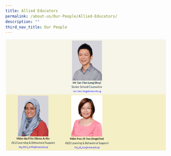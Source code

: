 ```yaml
---
title: Allied Educators
permalink: /about-us/Our-People/Allied-Educators/
description: ""
third_nav_title: Our People
---
```

![](/images/About%20Us/Our%20People/Allied%20Educators/AE1.png)